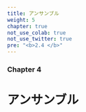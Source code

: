 ```yaml
---
title: アンサンブル
weight: 5
chapter: true
not_use_colab: true
not_use_twitter: true
pre: "<b>2.4 </b>"
---
```


### Chapter 4

# アンサンブル